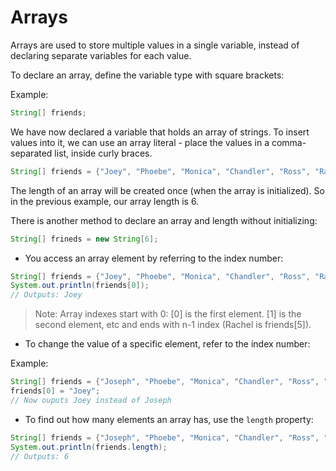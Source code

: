 # Arrays

Arrays are used to store multiple values in a single variable, instead of declaring separate variables for each value.

To declare an array, define the variable type with square brackets:

Example:

``` Java
String[] friends;
```

We have now declared a variable that holds an array of strings. To insert values into it, we can use an array literal - place the values in a comma-separated list, inside curly braces.

``` Java
String[] friends = {"Joey", "Phoebe", "Monica", "Chandler", "Ross", "Rachel"};
```

The length of an array will be created once (when the array is initialized). So in the previous example, our array length is 6.

There is another method to declare an array and length without initializing:

``` Java
String[] frineds = new String[6];
```

* You access an array element by referring to the index number:

``` Java
String[] friends = {"Joey", "Phoebe", "Monica", "Chandler", "Ross", "Rachel"};
System.out.println(friends[0]);
// Outputs: Joey
```

> Note: Array indexes start with 0: [0] is the first element. [1] is the second element, etc and ends with n-1 index (Rachel is friends[5]).

* To change the value of a specific element, refer to the index number:

Example:

``` Java
String[] friends = {"Joseph", "Phoebe", "Monica", "Chandler", "Ross", "Rachel"};
friends[0] = "Joey";
// Now ouputs Joey instead of Joseph
```

* To find out how many elements an array has, use the `length` property:

``` Java
String[] friends = {"Joseph", "Phoebe", "Monica", "Chandler", "Ross", "Rachel"};
System.out.println(friends.length);
// Outputs: 6
```

